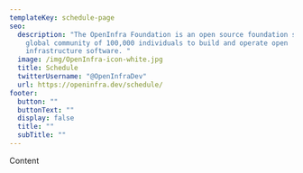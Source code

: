 ```yaml
---
templateKey: schedule-page
seo:
  description: "The OpenInfra Foundation is an open source foundation supporting a
    global community of 100,000 individuals to build and operate open
    infrastructure software. "
  image: /img/OpenInfra-icon-white.jpg
  title: Schedule
  twitterUsername: "@OpenInfraDev"
  url: https://openinfra.dev/schedule/
footer:
  button: ""
  buttonText: ""
  display: false
  title: ""
  subTitle: ""
---
```

Content